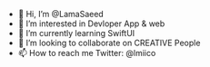 - 👋 Hi, I’m @LamaSaeed
- 👀 I’m interested in Devloper App & web
- 🌱 I’m currently learning SwiftUI 
- 💞️ I’m looking to collaborate on CREATIVE People
- 📫 How to reach me Twitter: @lmiico

<!---
LamaSaeed/LamaSaeed is a ✨ special ✨ repository because its `README.md` (this file) appears on your GitHub profile.
You can click the Preview link to take a look at your changes.
--->
